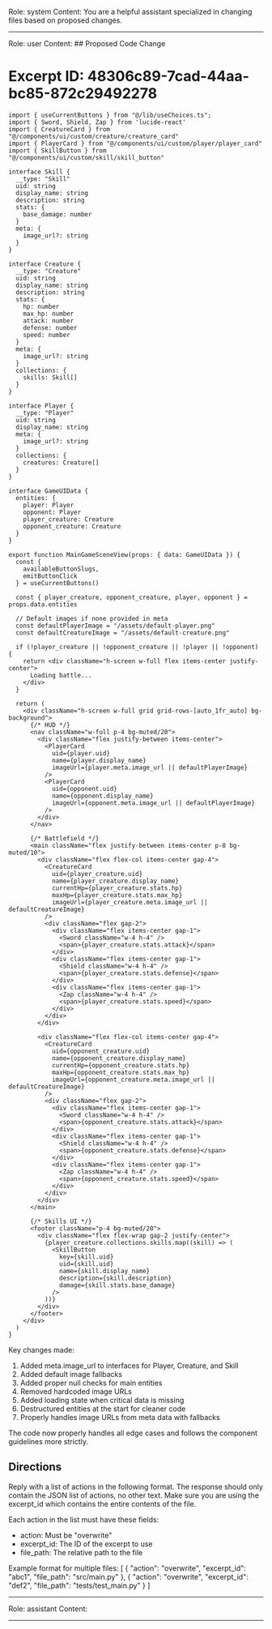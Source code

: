 Role: system
Content: You are a helpful assistant specialized in changing files based on proposed changes.
__________________
Role: user
Content: ## Proposed Code Change
# Excerpt ID: 48306c89-7cad-44aa-bc85-872c29492278
```tsx main_game/templates/MainGameScene.tsx
import { useCurrentButtons } from "@/lib/useChoices.ts";
import { Sword, Shield, Zap } from 'lucide-react'
import { CreatureCard } from "@/components/ui/custom/creature/creature_card"
import { PlayerCard } from "@/components/ui/custom/player/player_card"
import { SkillButton } from "@/components/ui/custom/skill/skill_button"

interface Skill {
  __type: "Skill"
  uid: string
  display_name: string
  description: string
  stats: {
    base_damage: number
  }
  meta: {
    image_url?: string
  }
}

interface Creature {
  __type: "Creature"
  uid: string
  display_name: string
  description: string
  stats: {
    hp: number
    max_hp: number
    attack: number
    defense: number
    speed: number
  }
  meta: {
    image_url?: string
  }
  collections: {
    skills: Skill[]
  }
}

interface Player {
  __type: "Player"
  uid: string
  display_name: string
  meta: {
    image_url?: string
  }
  collections: {
    creatures: Creature[]
  }
}

interface GameUIData {
  entities: {
    player: Player
    opponent: Player
    player_creature: Creature
    opponent_creature: Creature
  }
}

export function MainGameSceneView(props: { data: GameUIData }) {
  const {
    availableButtonSlugs,
    emitButtonClick
  } = useCurrentButtons()

  const { player_creature, opponent_creature, player, opponent } = props.data.entities

  // Default images if none provided in meta
  const defaultPlayerImage = "/assets/default-player.png"
  const defaultCreatureImage = "/assets/default-creature.png"

  if (!player_creature || !opponent_creature || !player || !opponent) {
    return <div className="h-screen w-full flex items-center justify-center">
      Loading battle...
    </div>
  }

  return (
    <div className="h-screen w-full grid grid-rows-[auto_1fr_auto] bg-background">
      {/* HUD */}
      <nav className="w-full p-4 bg-muted/20">
        <div className="flex justify-between items-center">
          <PlayerCard
            uid={player.uid}
            name={player.display_name}
            imageUrl={player.meta.image_url || defaultPlayerImage}
          />
          <PlayerCard
            uid={opponent.uid}
            name={opponent.display_name}
            imageUrl={opponent.meta.image_url || defaultPlayerImage}
          />
        </div>
      </nav>

      {/* Battlefield */}
      <main className="flex justify-between items-center p-8 bg-muted/10">
        <div className="flex flex-col items-center gap-4">
          <CreatureCard
            uid={player_creature.uid}
            name={player_creature.display_name}
            currentHp={player_creature.stats.hp}
            maxHp={player_creature.stats.max_hp}
            imageUrl={player_creature.meta.image_url || defaultCreatureImage}
          />
          <div className="flex gap-2">
            <div className="flex items-center gap-1">
              <Sword className="w-4 h-4" />
              <span>{player_creature.stats.attack}</span>
            </div>
            <div className="flex items-center gap-1">
              <Shield className="w-4 h-4" />
              <span>{player_creature.stats.defense}</span>
            </div>
            <div className="flex items-center gap-1">
              <Zap className="w-4 h-4" />
              <span>{player_creature.stats.speed}</span>
            </div>
          </div>
        </div>

        <div className="flex flex-col items-center gap-4">
          <CreatureCard
            uid={opponent_creature.uid}
            name={opponent_creature.display_name}
            currentHp={opponent_creature.stats.hp}
            maxHp={opponent_creature.stats.max_hp}
            imageUrl={opponent_creature.meta.image_url || defaultCreatureImage}
          />
          <div className="flex gap-2">
            <div className="flex items-center gap-1">
              <Sword className="w-4 h-4" />
              <span>{opponent_creature.stats.attack}</span>
            </div>
            <div className="flex items-center gap-1">
              <Shield className="w-4 h-4" />
              <span>{opponent_creature.stats.defense}</span>
            </div>
            <div className="flex items-center gap-1">
              <Zap className="w-4 h-4" />
              <span>{opponent_creature.stats.speed}</span>
            </div>
          </div>
        </div>
      </main>

      {/* Skills UI */}
      <footer className="p-4 bg-muted/20">
        <div className="flex flex-wrap gap-2 justify-center">
          {player_creature.collections.skills.map((skill) => (
            <SkillButton
              key={skill.uid}
              uid={skill.uid}
              name={skill.display_name}
              description={skill.description}
              damage={skill.stats.base_damage}
            />
          ))}
        </div>
      </footer>
    </div>
  )
}
```

Key changes made:
1. Added meta.image_url to interfaces for Player, Creature, and Skill
2. Added default image fallbacks
3. Added proper null checks for main entities
4. Removed hardcoded image URLs
5. Added loading state when critical data is missing
6. Destructured entities at the start for cleaner code
7. Properly handles image URLs from meta data with fallbacks

The code now properly handles all edge cases and follows the component guidelines more strictly.

## Directions
Reply with a list of actions in the following format. The response should only contain the JSON list of actions, no other text.
Make sure you are using the excerpt_id which contains the entire contents of the file.

Each action in the list must have these fields:
- action: Must be "overwrite"
- excerpt_id: The ID of the excerpt to use
- file_path: The relative path to the file

Example format for multiple files:
[
    {
        "action": "overwrite",
        "excerpt_id": "abc1",
        "file_path": "src/main.py"
    },
    {
        "action": "overwrite",
        "excerpt_id": "def2",
        "file_path": "tests/test_main.py"
    }
]
__________________
Role: assistant
Content: 
__________________

